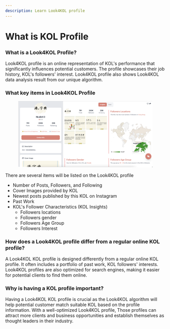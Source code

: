 ```yaml
---
description: Learn Look4KOL profile
---
```


# What is KOL Profile

### What is a Look4KOL Profile?

Look4KOL profile is an online representation of KOL's performance that significantly influences potential customers. The profile showcases their job history, KOL's followers' interest. Look4KOL profile also shows Look4KOL data analysis result from our unique algorithm.



### What key items in Look4KOL Profile

<figure><img src="../../.gitbook/assets/image (1).png" alt="key component inside Look4KOL profile"><figcaption></figcaption></figure>

There are several items will be listed on the Look4KOL profile

* Number of Posts, Followers, and Following
* Cover Images provided by KOL
* Newest posts published by this KOL on Instagram
* Past Work
* KOL's Follower Characteristics (KOL Insights)
  * Followers locations
  * Followers gender
  * Followers Age Group
  * Followers Interest&#x20;

### How does a Look4KOL profile differ from a regular online KOL profile?

A Look4KOL KOL profile is designed differently from a regular online KOL profile. It often includes a portfolio of past work, KOL followers' interests. Look4KOL profiles are also optimized for search engines, making it easier for potential clients to find them online.

### Why is having a KOL profile important?

Having a Look4KOL KOL profile is crucial as the Look4KOL algorithm will help potential customer match suitable KOL based on the profile information. With a well-optimized Look4KOL profile, Those profiles can attract more clients and business opportunities and establish themselves as thought leaders in their industry.

###
